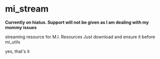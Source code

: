 # mi_stream

**Currently on hiatus. Support will not be given as I am dealing with my mommy issues**

 streaming resource for M.I. Resources
 Just download and ensure it before mi_utils

 yes, that's it
